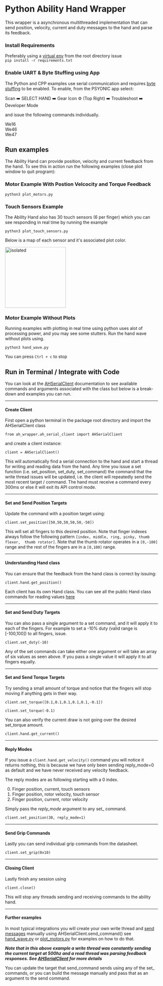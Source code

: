 # Python Ability Hand Wrapper

This wrapper is a asynchronous multithreaded implementation that can send 
position, velocity, current and duty messages to the hand and parse its feedback.

### Install Requirements
Preferably using a [virtual env](https://docs.python.org/3/library/venv.html)  from the root directory issue  
`pip install -r requirements.txt`

### Enable UART & Byte Stuffing using App

The Python and CPP examples use serial communication and requires [byte stuffing](https://www.tutorialspoint.com/data_communication_computer_network/byte_stuffing.htm) 
to be enabled.  To enable, from the PSYONIC app select:

Scan ➡️ SELECT HAND ➡️ Gear Icon ⚙️
(Top Right) ➡️ Troubleshoot ➡️ Developer Mode

and issue the following commands 
individually.

We16  
We46  
We47

## Run examples

The Ability Hand can provide position, velocity and current feedback from the 
hand.  To see this in action run the following examples (close plot window to 
quit program):

### Motor Example With Postion Velcocity and Torque Feedback

`python3 plot_motors.py`

### Touch Sensors Example

The Ability Hand also has 30 touch sensors (6 per finger) which you can see 
responding in real time by running the example

`python3 plot_touch_sensors.py`

Below is a map of each sensor and it's associated plot color.

<img src="images/touch_sensor_legend.png" alt="isolated" width="200"/>

### Motor Example Without Plots

Running examples with plotting in real time using python uses alot of 
processing power, and you may see some stutters. Run the hand wave without plots
using.

`python3 hand_wave.py`

You can press `Ctrl + c` to stop

## Run in Terminal / Integrate with Code

You can look at the [AHSerialClient](docs/AHSerialClient.md) documentation to see
available commands and arguments associated with the class but below is a break-
down and examples you can run.

---

#### Create Client

First open a python terminal in the package root directory and import the 
AHSerialClient class

```from ah_wrapper.ah_serial_client import AHSerialClient```

and create a client instance:

```client = AHSerialClient()```

This will automatically find a serial connection to the hand and start a thread
for writing and reading data from the hand.  Any time you issue a set function
(i.e. set_position, set_duty, set_command) the command that the write thread issues 
will be updated, i.e. the client will repeatedly send the most recent target / 
command. The hand must receive a command every 300ms or else it will exit its 
API control mode.  


---

#### Set and Send Position Targets

Update the command with a position target using:

```client.set_position([50,50,50,50,50,-50])```

This will set all fingers to this desired position. Note that finger indexes 
always follow the following pattern `[index, middle, ring, pinky, thumb flexor, 
thumb rotator]`. Note that the thumb rotator operates in a `[0,-100]` range and 
the rest of the fingers are in a `[0,100]` range.

---

#### Understanding Hand class


You can ensure that the feedback from the hand class is correct by issuing:

```client.hand.get_position()```

Each client has its own Hand class. You can see all the public Hand class 
commands for reading values [here](docs/Hand.md)

---

#### Set and Send Duty Targets

You can also pass a single argument to a set command, and it will apply it to each
of the fingers.  For example to set a -10% duty (valid range is [-100,100]) to 
all fingers, issue.

```client.set_duty(-10)```

Any of the set commands can take either one argument or will take an array of 
six values as seen above.  If you pass a single value it will apply it to all 
fingers equally.

---

#### Set and Send Torque Targets


Try sending a small amount of torque and notice that the fingers will stop moving
if anything gets in their way.

```client.set_torque([0.1,0.1,0.1,0.1,0.1,-0.1])```

```client.set_torque(-0.1)```

You can also verify the current draw is not going over the desired set_torque 
amount.

```client.hand.get_current()```

---

#### Reply Modes

If you issue a `client.hand.get_velocity()` command you will notice it returns
nothing, this is because we have only been sending reply_mode=0 as default and
we have never received any velocity feedback.

The reply modes are as following starting with a 0 index.

0. Finger position, current, touch sensors
1. Finger position, rotor velocity, touch sensor
2. Finger position, current, rotor velocity

Simply pass the *reply_mode* argument to any set_ command.  

```client.set_position(30, reply_mode=1)```


---

#### Send Grip Commands

Lastly you can send individual grip commands from the datasheet.

```client.set_grip(0x10)```

---

#### Closing Client

Lastly finish any session using

```client.close()```

This will stop any threads sending and receiving commands to the ability hand.

---

#### Further examples

In most typical integrations
you will create your own write thread and [send messages](./ah_wrapper/ah_api.py) 
manually using AHSerialClient.send_command() see [hand_wave.py](./hand_wave.py) 
or [plot_motors.py](./plot_motors.py) for examples on how to do that.  

***Note that in this 
above example a write thread was constantly sending the current target at 500hz
and a read thread was parsing feedback responses.  See [AHSerialClient](docs/AHSerialClient.md) for more details***

You can update the target that send_command sends using any of the set_ 
commands, or you can build the message manually and pass that as an argument to the send command.
